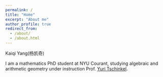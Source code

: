 ```yaml
---
permalink: /
title: "Home"
excerpt: "About me"
author_profile: true
redirect_from: 
  - /about/
  - /about.html
---
```


Kaiqi Yang(杨凯奇)

I am a mathematics PhD student at NYU Courant, studying algebraic and arithmetic geometry under instruction Prof. [Yuri Tschinkel](https://cims.nyu.edu/~tschinke/).
